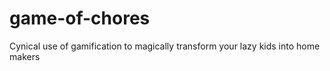 # game-of-chores
Cynical use of gamification to magically transform your lazy kids into home makers

